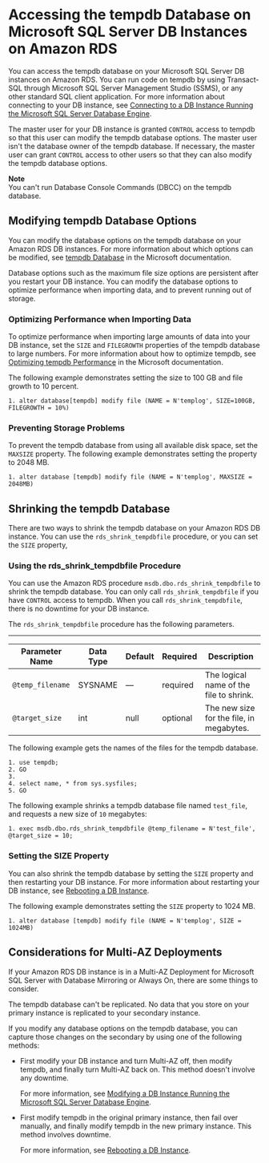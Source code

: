 # Accessing the tempdb Database on Microsoft SQL Server DB Instances on Amazon RDS<a name="SQLServer.TempDB"></a>

You can access the tempdb database on your Microsoft SQL Server DB instances on Amazon RDS\. You can run code on tempdb by using Transact\-SQL through Microsoft SQL Server Management Studio \(SSMS\), or any other standard SQL client application\. For more information about connecting to your DB instance, see [Connecting to a DB Instance Running the Microsoft SQL Server Database Engine](USER_ConnectToMicrosoftSQLServerInstance.md)\. 

The master user for your DB instance is granted `CONTROL` access to tempdb so that this user can modify the tempdb database options\. The master user isn't the database owner of the tempdb database\. If necessary, the master user can grant `CONTROL` access to other users so that they can also modify the tempdb database options\. 

**Note**  
You can't run Database Console Commands \(DBCC\) on the tempdb database\. 

## Modifying tempdb Database Options<a name="SQLServer.TempDB.Modifying"></a>

You can modify the database options on the tempdb database on your Amazon RDS DB instances\. For more information about which options can be modified, see [tempdb Database](https://msdn.microsoft.com/en-us/library/ms190768%28v=sql.120%29.aspx) in the Microsoft documentation\. 

Database options such as the maximum file size options are persistent after you restart your DB instance\. You can modify the database options to optimize performance when importing data, and to prevent running out of storage\. 

### Optimizing Performance when Importing Data<a name="SQLServer.TempDB.Modifying.Import"></a>

To optimize performance when importing large amounts of data into your DB instance, set the `SIZE` and `FILEGROWTH` properties of the tempdb database to large numbers\. For more information about how to optimize tempdb, see [Optimizing tempdb Performance](https://technet.microsoft.com/en-us/library/ms175527%28v=sql.120%29.aspx) in the Microsoft documentation\. 

The following example demonstrates setting the size to 100 GB and file growth to 10 percent\. 

```
1. alter database[tempdb] modify file (NAME = N'templog', SIZE=100GB, FILEGROWTH = 10%)
```

### Preventing Storage Problems<a name="SQLServer.TempDB.Modifying.Full"></a>

To prevent the tempdb database from using all available disk space, set the `MAXSIZE` property\. The following example demonstrates setting the property to 2048 MB\. 

```
1. alter database [tempdb] modify file (NAME = N'templog', MAXSIZE = 2048MB)
```

## Shrinking the tempdb Database<a name="SQLServer.TempDB.Shrinking"></a>

There are two ways to shrink the tempdb database on your Amazon RDS DB instance\. You can use the `rds_shrink_tempdbfile` procedure, or you can set the `SIZE` property, 

### Using the rds\_shrink\_tempdbfile Procedure<a name="SQLServer.TempDB.Shrinking.Proc"></a>

You can use the Amazon RDS procedure `msdb.dbo.rds_shrink_tempdbfile` to shrink the tempdb database\. You can only call `rds_shrink_tempdbfile` if you have `CONTROL` access to tempdb\. When you call `rds_shrink_tempdbfile`, there is no downtime for your DB instance\. 

The `rds_shrink_tempdbfile` procedure has the following parameters\. 


****  

| Parameter Name | Data Type | Default | Required | Description | 
| --- | --- | --- | --- | --- | 
| `@temp_filename` | SYSNAME | — | required | The logical name of the file to shrink\. | 
| `@target_size` | int | null | optional | The new size for the file, in megabytes\. | 

The following example gets the names of the files for the tempdb database\. 

```
1. use tempdb;
2. GO
3. 
4. select name, * from sys.sysfiles;
5. GO
```

The following example shrinks a tempdb database file named `test_file`, and requests a new size of `10` megabytes: 

```
1. exec msdb.dbo.rds_shrink_tempdbfile @temp_filename = N'test_file', @target_size = 10;
```

### Setting the SIZE Property<a name="SQLServer.TempDB.Shrinking.Size"></a>

You can also shrink the tempdb database by setting the `SIZE` property and then restarting your DB instance\. For more information about restarting your DB instance, see [Rebooting a DB Instance](USER_RebootInstance.md)\. 

The following example demonstrates setting the `SIZE` property to 1024 MB\. 

```
1. alter database [tempdb] modify file (NAME = N'templog', SIZE = 1024MB)
```

## Considerations for Multi\-AZ Deployments<a name="SQLServer.TempDB.MAZ"></a>

If your Amazon RDS DB instance is in a Multi\-AZ Deployment for Microsoft SQL Server with Database Mirroring or Always On, there are some things to consider\. 

The tempdb database can't be replicated\. No data that you store on your primary instance is replicated to your secondary instance\. 

If you modify any database options on the tempdb database, you can capture those changes on the secondary by using one of the following methods: 
+ First modify your DB instance and turn Multi\-AZ off, then modify tempdb, and finally turn Multi\-AZ back on\. This method doesn't involve any downtime\. 

  For more information, see [Modifying a DB Instance Running the Microsoft SQL Server Database Engine](USER_ModifyInstance.SQLServer.md)\. 
+ First modify tempdb in the original primary instance, then fail over manually, and finally modify tempdb in the new primary instance\. This method involves downtime\. 

  For more information, see [Rebooting a DB Instance](USER_RebootInstance.md)\. 